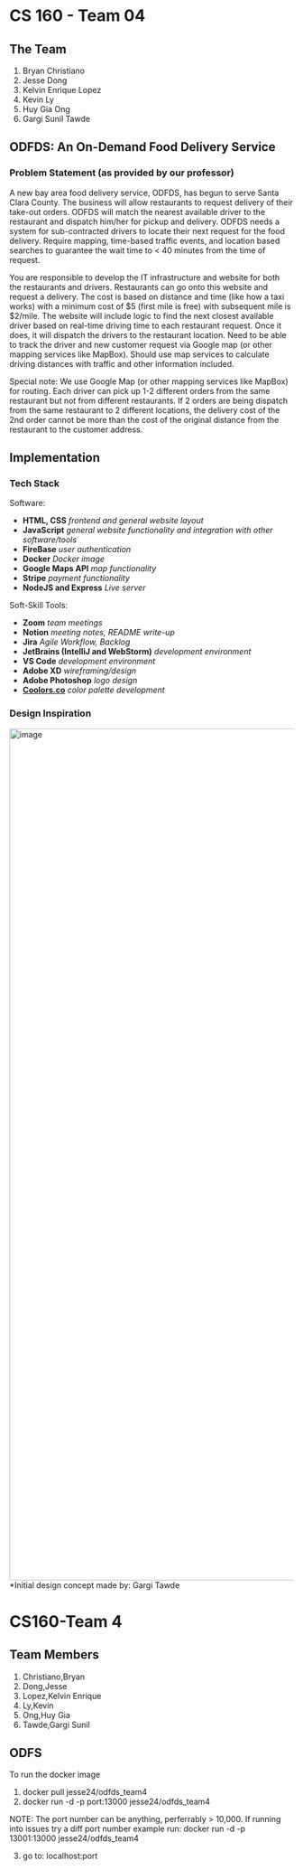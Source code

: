 # CS 160 - Team 04

## The Team

1. Bryan Christiano
2. Jesse Dong
3. Kelvin Enrique Lopez
4. Kevin Ly
5. Huy Gia Ong
6. Gargi Sunil Tawde

## **ODFDS**: **An On-Demand Food Delivery Service**

### Problem Statement (as provided by our professor)

A new bay area food delivery service, ODFDS, has begun to serve Santa Clara County. The business will allow restaurants to request delivery of their take-out orders. ODFDS will match the nearest available driver to the restaurant and dispatch him/her for pickup and delivery. ODFDS needs a system for sub-contracted drivers to locate their next request for the food delivery. Require mapping, time-based traffic events, and location based searches to guarantee the wait time to < 40 minutes from the time of request.

You are responsible to develop the IT infrastructure and website for both the restaurants and drivers. Restaurants can go onto this website and request a delivery. The cost is based on distance and time (like how a taxi works) with a minimum cost of $5 (first mile is free) with subsequent mile is $2/mile. The website will include logic to find the next closest available driver based on real-time driving time to each restaurant request. Once it does, it will dispatch the drivers to the restaurant location. Need to be able to track the driver and new customer request via Google map (or other mapping services like MapBox). Should use map services to calculate driving distances with traffic and other information included.

Special note: We use Google Map (or other mapping services like MapBox) for routing. Each driver can pick up 1-2 different orders from the same restaurant but not from different restaurants. If 2 orders are being dispatch from the same restaurant to 2 different locations, the delivery cost of the 2nd order cannot be more than the cost of the original distance from the restaurant to the customer address.

## Implementation

### Tech Stack

Software:
- **HTML, CSS** *frontend and general website layout*
- **JavaScript** *general website functionality and integration with other software/tools*
- **FireBase** *user authentication*
- **Docker** *Docker image*
- **Google Maps API** *map functionality*
- **Stripe** *payment functionality*
- **NodeJS and Express** *Live server*

Soft-Skill Tools:
- **Zoom** *team meetings*
- **Notion** *meeting notes, README write-up*
- **Jira** *Agile Workflow, Backlog*
- **JetBrains (IntelliJ and WebStorm)** *development environment*
- **VS Code** *development environment*
- **Adobe XD** *wireframing/design*
- **Adobe Photoshop** *logo design*
- **[Coolors.co](http://coolors.co)** *color palette development*

### Design Inspiration
<img width="1508" alt="image" src="https://user-images.githubusercontent.com/40704006/235800427-092e250c-0133-4f82-83ec-8edf891ce893.png">
*Initial design concept made by: Gargi Tawde


# CS160-Team 4

## **Team Members**

1. Christiano,Bryan	
2. Dong,Jesse	
3. Lopez,Kelvin Enrique	
4. Ly,Kevin	
5. Ong,Huy Gia	
6. Tawde,Gargi Sunil

## **ODFS**
To run the docker image 
1. docker pull jesse24/odfds_team4 
2. docker run -d -p port:13000 jesse24/odfds_team4 

NOTE: The port number can be anything, perferrably > 10,000. If running into issues try a diff port number
example run: docker run -d -p 13001:13000 jesse24/odfds_team4 

3. go to: localhost:port 
